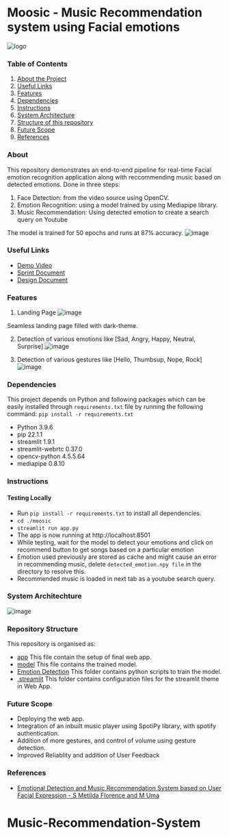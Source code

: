 # Moosic - Music Recommendation system using Facial emotions

![logo](https://user-images.githubusercontent.com/81975567/170825957-55b94708-4893-4e13-a4aa-c5fa4ca9b070.png)

### Table of Contents
1. [About the Project](#about)
2. [Useful Links](#useful-links)
3. [Features](#features)
4. [Dependencies](#dependencies)
5. [Instructions](#instructions)
6. [System Architecture](#system-architechture)
7. [Structure of this repository](#repository-structure)
8. [Future Scope](#future-scope)
9. [References](#references)


### About
This repository demonstrates an end-to-end pipeline for real-time Facial emotion recognition application along with reccommending music based on detected emotions.
Done in three steps:
1. Face Detection: from the video source using OpenCV.
2. Emotion Recognition: using a model trained by using Mediapipe library.
3. Music Recommendation: Using detected emotion to create a search query on Youtube

The model is trained for 50 epochs and runs at 87% accuracy.
![image](https://user-images.githubusercontent.com/81975567/170823927-bd313103-7b34-42fd-9635-1b913ec65667.png)

### Useful Links
- [Demo Video](https://drive.google.com/file/d/18LERP3mieY1IuGvB4rP2dNVi7-gSJYCW/view?usp=sharing)
- [Sprint Document](https://drive.google.com/file/d/16Hw_z2g4PVrzBO97enPeikW0-3zO8n5i/view?usp=sharing)
- [Design Document](https://docs.google.com/presentation/d/1XoSN0gW_lVGJQSsLhSe6WVx80PbyMRAg/edit?usp=sharing&ouid=109023606663997444374&rtpof=true&sd=true)

### Features
1. Landing Page
![image](https://user-images.githubusercontent.com/81975567/170835333-7a69618e-3f3c-46e9-90b1-b6fc72cc5553.png)

Seamless landing page filled with dark-theme.

2. Detection of various emotions like [Sad, Angry, Happy, Neutral, Surprise]
![image](https://user-images.githubusercontent.com/81975567/170837282-d7f80ebc-cb69-4b86-ba6e-5f1c3f58e7d8.png)

3. Detection of various gestures like [Hello, Thumbsup, Nope, Rock]
![image](https://user-images.githubusercontent.com/81975567/170837584-d47e2b7f-0499-4a99-b8f3-25a8e743d97d.png)





### Dependencies
This project depends on Python and following packages which can be easily installed through `requirements.txt` file by running the following command:
`pip install -r requirements.txt`
- Python 3.9.6
- pip 22.1.1
- streamlit 1.9.1
- streamlit-webrtc 0.37.0
- opencv-python 4.5.5.64
- mediapipe 0.8.10
 
### Instructions
#### Testing Locally
-	Run `pip install -r requirements.txt` to install all dependencies.
-	`cd ./moosic`
-	`streamlit run app.py`
-	The app is now running at http://localhost:8501
-	While testing, wait for the model to detect your emotions and click on recommend button to get songs based on a particular emotion
- Emotion used previously are stored as cache and might cause an error in recommending music, delete `detected_emotion.npy file` in the directory to resolve this. 
- Recommended music is loaded in next tab as a youtube search query.

### System Architechture
![image](https://user-images.githubusercontent.com/81975567/170823667-70ffb002-f1bd-4578-b9a0-4ed32baee51d.png)

### Repository Structure
 This repository is organised as:
 - [app](/app.py) This file contain the setup of final web app.
 - [model](/model.h5) This file contains the trained model.
 - [Emotion Detection](./Emotion%20Detection) This folder contains python scripts to train the model.
 - [.streamlit](./.streamlit) This folder contains configuration files for the streamlit theme in Web App.




### Future Scope
- Deploying the web app.
- Integration of an inbuilt music player using  SpotiPy library, with spotify authentication.
- Addition of more gestures, and control of volume using gesture detection.
- Improved Reliablity and addition of User Feedback 

### References
- [Emotional Detection and Music Recommendation System
based on User Facial Expression - S Metilda Florence and M Uma](https://iopscience.iop.org/article/10.1088/1757-899X/912/6/062007/pdf)


# Music-Recommendation-System

